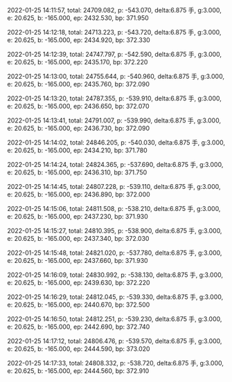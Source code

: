 2022-01-25 14:11:57, total: 24709.082, p: -543.070, delta:6.875 手, g:3.000, e: 20.625, b: -165.000, ep: 2432.530, bp: 371.950

2022-01-25 14:12:18, total: 24713.223, p: -543.720, delta:6.875 手, g:3.000, e: 20.625, b: -165.000, ep: 2434.920, bp: 372.330

2022-01-25 14:12:39, total: 24747.797, p: -542.590, delta:6.875 手, g:3.000, e: 20.625, b: -165.000, ep: 2435.170, bp: 372.220

2022-01-25 14:13:00, total: 24755.644, p: -540.960, delta:6.875 手, g:3.000, e: 20.625, b: -165.000, ep: 2435.760, bp: 372.090

2022-01-25 14:13:20, total: 24787.355, p: -539.910, delta:6.875 手, g:3.000, e: 20.625, b: -165.000, ep: 2436.650, bp: 372.070

2022-01-25 14:13:41, total: 24791.007, p: -539.990, delta:6.875 手, g:3.000, e: 20.625, b: -165.000, ep: 2436.730, bp: 372.090

2022-01-25 14:14:02, total: 24846.205, p: -540.030, delta:6.875 手, g:3.000, e: 20.625, b: -165.000, ep: 2434.210, bp: 371.780

2022-01-25 14:14:24, total: 24824.365, p: -537.690, delta:6.875 手, g:3.000, e: 20.625, b: -165.000, ep: 2436.310, bp: 371.750

2022-01-25 14:14:45, total: 24807.228, p: -539.110, delta:6.875 手, g:3.000, e: 20.625, b: -165.000, ep: 2436.890, bp: 372.000

2022-01-25 14:15:06, total: 24811.508, p: -538.210, delta:6.875 手, g:3.000, e: 20.625, b: -165.000, ep: 2437.230, bp: 371.930

2022-01-25 14:15:27, total: 24810.395, p: -538.900, delta:6.875 手, g:3.000, e: 20.625, b: -165.000, ep: 2437.340, bp: 372.030

2022-01-25 14:15:48, total: 24821.020, p: -537.780, delta:6.875 手, g:3.000, e: 20.625, b: -165.000, ep: 2437.660, bp: 371.930

2022-01-25 14:16:09, total: 24830.992, p: -538.130, delta:6.875 手, g:3.000, e: 20.625, b: -165.000, ep: 2439.630, bp: 372.220

2022-01-25 14:16:29, total: 24812.045, p: -539.330, delta:6.875 手, g:3.000, e: 20.625, b: -165.000, ep: 2440.670, bp: 372.500

2022-01-25 14:16:50, total: 24812.251, p: -539.230, delta:6.875 手, g:3.000, e: 20.625, b: -165.000, ep: 2442.690, bp: 372.740

2022-01-25 14:17:12, total: 24806.476, p: -539.570, delta:6.875 手, g:3.000, e: 20.625, b: -165.000, ep: 2444.590, bp: 373.020

2022-01-25 14:17:33, total: 24808.332, p: -538.720, delta:6.875 手, g:3.000, e: 20.625, b: -165.000, ep: 2444.560, bp: 372.910